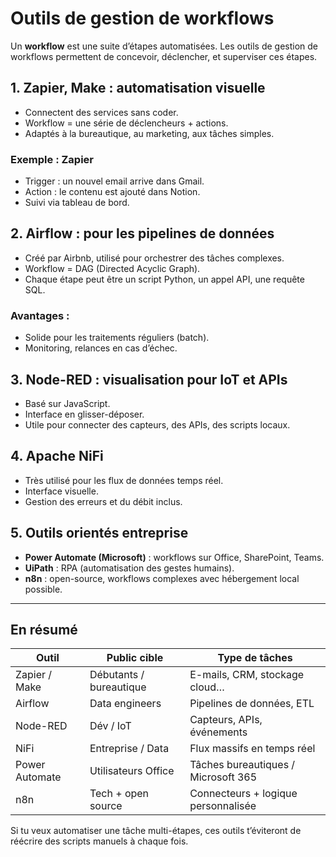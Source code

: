 # Outils de gestion de workflows

Un **workflow** est une suite d’étapes automatisées. Les outils de gestion de workflows permettent de concevoir, déclencher, et superviser ces étapes.

## 1. Zapier, Make : automatisation visuelle

- Connectent des services sans coder.
- Workflow = une série de déclencheurs + actions.
- Adaptés à la bureautique, au marketing, aux tâches simples.

### Exemple : Zapier
- Trigger : un nouvel email arrive dans Gmail.
- Action : le contenu est ajouté dans Notion.
- Suivi via tableau de bord.

## 2. Airflow : pour les pipelines de données

- Créé par Airbnb, utilisé pour orchestrer des tâches complexes.
- Workflow = DAG (Directed Acyclic Graph).
- Chaque étape peut être un script Python, un appel API, une requête SQL.

### Avantages :
- Solide pour les traitements réguliers (batch).
- Monitoring, relances en cas d’échec.

## 3. Node-RED : visualisation pour IoT et APIs

- Basé sur JavaScript.
- Interface en glisser-déposer.
- Utile pour connecter des capteurs, des APIs, des scripts locaux.

## 4. Apache NiFi

- Très utilisé pour les flux de données temps réel.
- Interface visuelle.
- Gestion des erreurs et du débit inclus.

## 5. Outils orientés entreprise

- **Power Automate (Microsoft)** : workflows sur Office, SharePoint, Teams.
- **UiPath** : RPA (automatisation des gestes humains).
- **n8n** : open-source, workflows complexes avec hébergement local possible.

---

## En résumé

| Outil          | Public cible       | Type de tâches                          |
|----------------|--------------------|-----------------------------------------|
| Zapier / Make  | Débutants / bureautique | E-mails, CRM, stockage cloud…       |
| Airflow        | Data engineers     | Pipelines de données, ETL              |
| Node-RED       | Dév / IoT          | Capteurs, APIs, événements              |
| NiFi           | Entreprise / Data  | Flux massifs en temps réel              |
| Power Automate | Utilisateurs Office| Tâches bureautiques / Microsoft 365     |
| n8n            | Tech + open source | Connecteurs + logique personnalisée     |

Si tu veux automatiser une tâche multi-étapes, ces outils t’éviteront de réécrire des scripts manuels à chaque fois.
